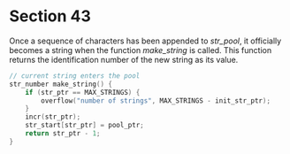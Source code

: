 # Section 43

Once a sequence of characters has been appended to *str_pool*, it officially becomes a string when the function *make_string* is called.
This function returns the identification number of the new string as its value.

```c strings.c
// current string enters the pool
str_number make_string() {
    if (str_ptr == MAX_STRINGS) {
        overflow("number of strings", MAX_STRINGS - init_str_ptr);
    }
    incr(str_ptr);
    str_start[str_ptr] = pool_ptr;
    return str_ptr - 1;
}
```